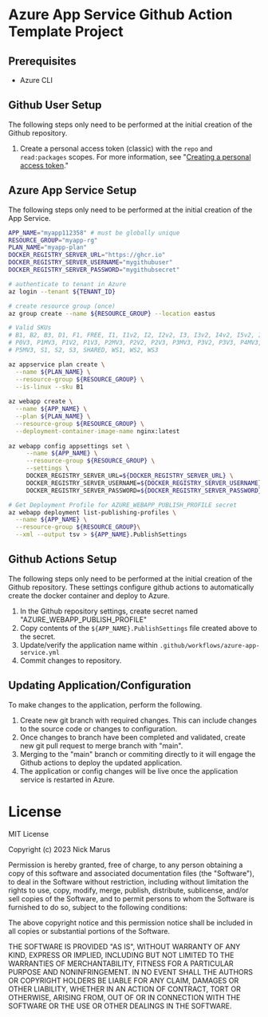 # Azure App Service Github Action Template Project

## Prerequisites

* Azure CLI

## Github User Setup

The following steps only need to be performed at the initial creation of the Github repository. 

1. Create a personal access token (classic) with the `repo` and `read:packages` scopes. For more information, see "[Creating a personal access token](https://docs.github.com/en/authentication/keeping-your-account-and-data-secure/creating-a-personal-access-token)."

## Azure App Service Setup

The following steps only need to be performed at the initial creation of the App Service.


```bash
APP_NAME="myapp112358" # must be globally unique
RESOURCE_GROUP="myapp-rg"
PLAN_NAME="myapp-plan"
DOCKER_REGISTRY_SERVER_URL="https://ghcr.io"
DOCKER_REGISTRY_SERVER_USERNAME="mygithubuser"
DOCKER_REGISTRY_SERVER_PASSWORD="mygithubsecret"

# authenticate to tenant in Azure
az login --tenant ${TENANT_ID}

# create resource group (once)
az group create --name ${RESOURCE_GROUP} --location eastus

# Valid SKUs
# B1, B2, B3, D1, F1, FREE, I1, I1v2, I2, I2v2, I3, I3v2, I4v2, I5v2, I6v2,
# P0V3, P1MV3, P1V2, P1V3, P2MV3, P2V2, P2V3, P3MV3, P3V2, P3V3, P4MV3, 
# P5MV3, S1, S2, S3, SHARED, WS1, WS2, WS3

az appservice plan create \
  --name ${PLAN_NAME} \
  --resource-group ${RESOURCE_GROUP} \
  --is-linux --sku B1
  
az webapp create \
  --name ${APP_NAME} \
  --plan ${PLAN_NAME} \
  --resource-group ${RESOURCE_GROUP} \
  --deployment-container-image-name nginx:latest
  
az webapp config appsettings set \
     --name ${APP_NAME} \
     --resource-group ${RESOURCE_GROUP} \
     --settings \
     DOCKER_REGISTRY_SERVER_URL=${DOCKER_REGISTRY_SERVER_URL} \
     DOCKER_REGISTRY_SERVER_USERNAME=${DOCKER_REGISTRY_SERVER_USERNAME} \
     DOCKER_REGISTRY_SERVER_PASSWORD=${DOCKER_REGISTRY_SERVER_PASSWORD}

# Get Deployment Profile for AZURE_WEBAPP_PUBLISH_PROFILE secret
az webapp deployment list-publishing-profiles \
  --name ${APP_NAME} \
  --resource-group ${RESOURCE_GROUP}\
  --xml --output tsv > ${APP_NAME}.PublishSettings

```

## Github Actions Setup

The following steps only need to be performed at the initial creation of the Github repository. These settings configure github actions to automatically create the docker container and deploy to Azure.

1. In the Github repository settings, create secret named "AZURE_WEBAPP_PUBLISH_PROFILE"
2. Copy contents of the `${APP_NAME}.PublishSettings` file created above to the secret.
3. Update/verify the application name within `.github/workflows/azure-app-service.yml`
4. Commit changes to repository. 

## Updating Application/Configuration

To make changes to the application, perform the following. 

1. Create new git branch with required changes. This can include changes to the source code or changes to configuration.
2. Once changes to branch have been completed and validated, create new git pull request to merge branch with "main".
3. Merging to the "main" branch or commiting directly to it will engage the Github actions to deploy the updated application. 
4. The application or config changes will be live once the application service is restarted in Azure. 

# License

MIT License

Copyright (c) 2023 Nick Marus

Permission is hereby granted, free of charge, to any person obtaining a copy
of this software and associated documentation files (the "Software"), to deal
in the Software without restriction, including without limitation the rights
to use, copy, modify, merge, publish, distribute, sublicense, and/or sell
copies of the Software, and to permit persons to whom the Software is
furnished to do so, subject to the following conditions:

The above copyright notice and this permission notice shall be included in all
copies or substantial portions of the Software.

THE SOFTWARE IS PROVIDED "AS IS", WITHOUT WARRANTY OF ANY KIND, EXPRESS OR
IMPLIED, INCLUDING BUT NOT LIMITED TO THE WARRANTIES OF MERCHANTABILITY,
FITNESS FOR A PARTICULAR PURPOSE AND NONINFRINGEMENT. IN NO EVENT SHALL THE
AUTHORS OR COPYRIGHT HOLDERS BE LIABLE FOR ANY CLAIM, DAMAGES OR OTHER
LIABILITY, WHETHER IN AN ACTION OF CONTRACT, TORT OR OTHERWISE, ARISING FROM,
OUT OF OR IN CONNECTION WITH THE SOFTWARE OR THE USE OR OTHER DEALINGS IN THE
SOFTWARE.
